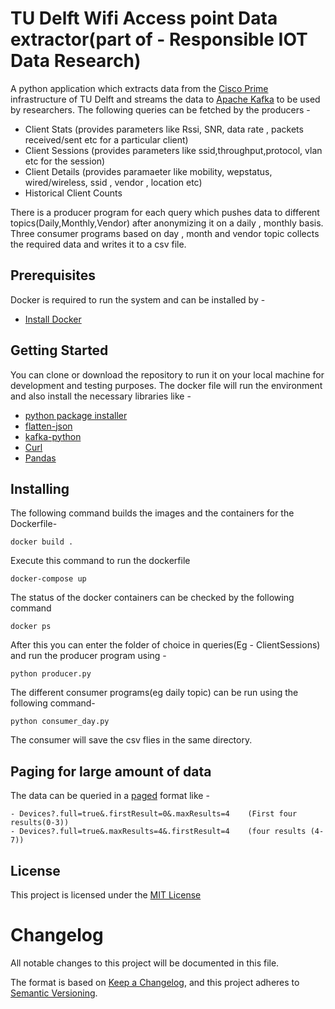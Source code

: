 # TU Delft Wifi Access point Data extractor(part of - Responsible IOT Data Research)

A python application which extracts data from the [Cisco Prime](https://www.cisco.com/c/en/us/products/cloud-systems-management/prime-infrastructure/index.html) infrastructure of TU Delft and streams the data to [Apache Kafka](https://kafka.apache.org/) to be used by researchers. 
The following queries can be fetched by the producers - 
- Client Stats (provides parameters like Rssi, SNR, data rate , packets received/sent etc for a particular client)
- Client Sessions (provides parameters like ssid,throughput,protocol, vlan etc for the session)
- Client Details (provides paramaeter like mobility, wepstatus, wired/wireless, ssid , vendor , location etc)
- Historical Client Counts

There is a producer program for each query which pushes data to different topics(Daily,Monthly,Vendor) after anonymizing it on a daily , monthly basis. 
Three consumer programs based on day , month and vendor
topic collects
the required data and writes it to a csv file.

## Prerequisites
Docker is required to run the system and can be installed by - 

* [Install Docker](https://docs.docker.com/install/linux/docker-ce/ubuntu/)

## Getting Started
You can clone or download the repository to run it on your local machine for development and testing purposes. The docker file will run the environment and also install
the necessary libraries like -
* [python package installer](https://pip.pypa.io/en/stable/) 
* [flatten-json](https://pypi.org/project/flatten-json/) 
* [kafka-python](https://github.com/dpkp/kafka-python)
* [Curl](https://curl.haxx.se/)
* [Pandas](https://pypi.org/project/pandas/)

## Installing
The following command builds the images and the containers for the Dockerfile-
```
docker build .
```
Execute this command to run the dockerfile
```
docker-compose up
```
The status of the docker containers can be checked by the following command
```
docker ps
```
After this you can enter the folder of choice in queries(Eg - ClientSessions) and run the producer program using - 

```
python producer.py

```
The different consumer programs(eg daily topic) can be run using the following command-

```
python consumer_day.py
```
The consumer will save the csv flies in the same directory. 

## Paging for large amount of data
The data can be queried in a [paged](https://solutionpartner.cisco.com/media/prime-infrastructure/api-reference/szier-m8-106.cisco.com/webacs/api/v3/index9df8.html?id=paging-doc) format like -  
```
- Devices?.full=true&.firstResult=0&.maxResults=4    (First four results(0-3))
- Devices?.full=true&.maxResults=4&.firstResult=4    (four results (4-7))
```

## License
This project is licensed under the [MIT License](https://opensource.org/licenses/MIT)

# Changelog

All notable changes to this project will be documented in this file.

The format is based on [Keep a Changelog](https://keepachangelog.com/en/1.0.0/),
and this project adheres to [Semantic Versioning](https://semver.org/spec/v2.0.0.html).






